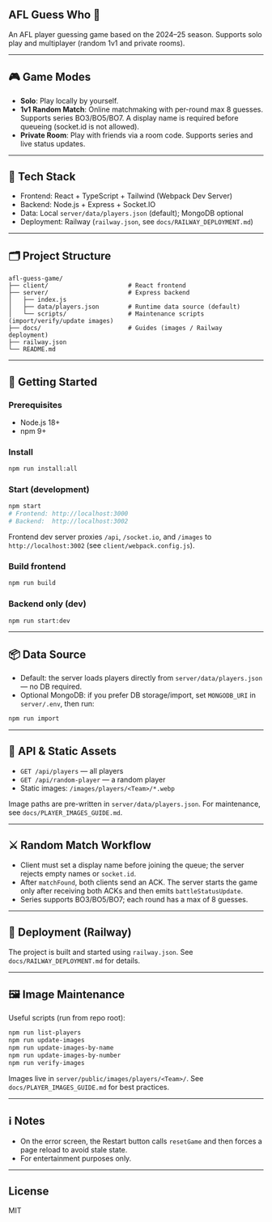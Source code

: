 ## AFL Guess Who 🎯

An AFL player guessing game based on the 2024–25 season. Supports solo play and multiplayer (random 1v1 and private rooms).

---

## 🎮 Game Modes

- **Solo**: Play locally by yourself.
- **1v1 Random Match**: Online matchmaking with per-round max 8 guesses. Supports series BO3/BO5/BO7. A display name is required before queueing (socket.id is not allowed).
- **Private Room**: Play with friends via a room code. Supports series and live status updates.

---

## 🔧 Tech Stack

- Frontend: React + TypeScript + Tailwind (Webpack Dev Server)
- Backend: Node.js + Express + Socket.IO
- Data: Local `server/data/players.json` (default); MongoDB optional
- Deployment: Railway (`railway.json`, see `docs/RAILWAY_DEPLOYMENT.md`)

---

## 🗂 Project Structure

```
afl-guess-game/
├── client/                      # React frontend
├── server/                      # Express backend
│   ├── index.js
│   ├── data/players.json        # Runtime data source (default)
│   └── scripts/                 # Maintenance scripts (import/verify/update images)
├── docs/                        # Guides (images / Railway deployment)
├── railway.json
└── README.md
```

---

## 🚀 Getting Started

### Prerequisites
- Node.js 18+
- npm 9+

### Install
```bash
npm run install:all
```

### Start (development)
```bash
npm start
# Frontend: http://localhost:3000
# Backend:  http://localhost:3002
```

Frontend dev server proxies `/api`, `/socket.io`, and `/images` to `http://localhost:3002` (see `client/webpack.config.js`).

### Build frontend
```bash
npm run build
```

### Backend only (dev)
```bash
npm run start:dev
```

---

## 📦 Data Source

- Default: the server loads players directly from `server/data/players.json` — no DB required.
- Optional MongoDB: if you prefer DB storage/import, set `MONGODB_URI` in `server/.env`, then run:
```bash
npm run import
```

---

## 🔌 API & Static Assets

- `GET /api/players` — all players
- `GET /api/random-player` — a random player
- Static images: `/images/players/<Team>/*.webp`

Image paths are pre-written in `server/data/players.json`. For maintenance, see `docs/PLAYER_IMAGES_GUIDE.md`.

---

## ⚔️ Random Match Workflow

- Client must set a display name before joining the queue; the server rejects empty names or `socket.id`.
- After `matchFound`, both clients send an ACK. The server starts the game only after receiving both ACKs and then emits `battleStatusUpdate`.
- Series supports BO3/BO5/BO7; each round has a max of 8 guesses.

---

## 🚀 Deployment (Railway)

The project is built and started using `railway.json`. See `docs/RAILWAY_DEPLOYMENT.md` for details.

---

## 🖼 Image Maintenance

Useful scripts (run from repo root):
```bash
npm run list-players
npm run update-images
npm run update-images-by-name
npm run update-images-by-number
npm run verify-images
```
Images live in `server/public/images/players/<Team>/`. See `docs/PLAYER_IMAGES_GUIDE.md` for best practices.

---

## ℹ️ Notes

- On the error screen, the Restart button calls `resetGame` and then forces a page reload to avoid stale state.
- For entertainment purposes only.

---

## License

MIT